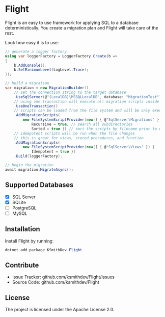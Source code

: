 Flight
========

Flight is an easy to use framework for applying SQL to a database deterministically. You create a migration plan and Flight will take care of the rest. 

Look how easy it is to use:

~~~csharp
// generate a logger factory
using var loggerFactory = LoggerFactory.Create(b =>
{
    b.AddConsole();
    b.SetMinimumLevel(LogLevel.Trace);
});

// build a migration
var migration = new MigrationBuilder()
    // set the connection string to the target database
    .UseSqlServer(@"(LocalDB)\MSSQLLocalDB", database: "MigrationTest")
    // using one transaction will execute all migration scripts inside a transaction
    .UseOneTransaction()
    // scripts can be loaded from the file system and will be only executed once
    .AddMigrationScripts(
        new FileSystemScriptProvider(new[] { @"SqlServer\Migrations" }) { 
            Recursive = true, // search all subdirectories 
            Sorted = true }) // sort the scripts by filename prior to execution
    // idempotent scripts will be run when the file changes
    // this is great for views, stored procedures, and function
    .AddMigrationScripts(
        new FileSystemScriptProvider(new[] { @"SqlServer\Views" }) { 
            Idempotent = true })
    .Build(loggerFactory);

// begin the migration
await migration.MigrateAsync();
~~~

Supported Databases
--------

- [x] SQL Server
- [x] SQLite
- [ ] PostgreSQL
- [ ] MySQL

Installation
------------

Install Flight by running:

~~~powershell
dotnet add package KSmithDev.Flight
~~~

Contribute
----------

- Issue Tracker: github.com/ksmithdev/Flight/issues
- Source Code: github.com/ksmithdev/Flight

License
-------

The project is licensed under the Apache License 2.0.